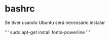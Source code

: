 # bashrc

Se tiver usando Ubuntu será necessário instalar 

'''
sudo apt-get install fonts-powerline
'''
